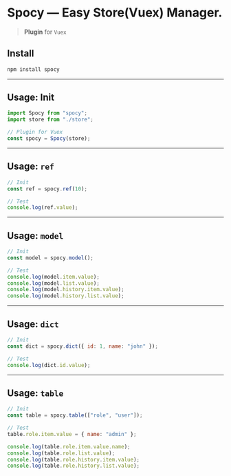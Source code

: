 # **Spocy** — Easy Store(Vuex) Manager.

> **Plugin** for `Vuex`

## Install

```sh
npm install spocy
```

---

## Usage: **Init**

```js
import Spocy from "spocy";
import store from "./store";

// Plugin for Vuex
const spocy = Spocy(store);
```

---

## Usage: **`ref`**

```js
// Init
const ref = spocy.ref(10);

// Test
console.log(ref.value);
```

---

## Usage: **`model`**

```js
// Init
const model = spocy.model();

// Test
console.log(model.item.value);
console.log(model.list.value);
console.log(model.history.item.value);
console.log(model.history.list.value);
```

---

## Usage: **`dict`**

```js
// Init
const dict = spocy.dict({ id: 1, name: "john" });

// Test
console.log(dict.id.value);
```

---

## Usage: **`table`**

```js
// Init
const table = spocy.table(["role", "user"]);

// Test
table.role.item.value = { name: "admin" };

console.log(table.role.item.value.name);
console.log(table.role.list.value);
console.log(table.role.history.item.value);
console.log(table.role.history.list.value);
```
